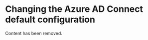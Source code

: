 <properties
	pageTitle="Change Azure AD Connect Default Configuration"
	description="Learn how to change default configuration for Azure AD Connect."
	services="active-directory"
	documentationCenter=""
	authors="andkjell"
	manager="stevenpo"
	editor="curtand"/>

<tags 
	ms.service="active-directory"  
	ms.date="08/24/2015" 
	wacn.date=""/>

# Changing the Azure AD Connect default configuration

Content has been removed.
